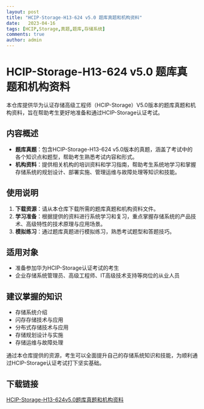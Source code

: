 ```yaml
---
layout: post
title: "HCIP-Storage-H13-624 v5.0 题库真题和机构资料"
date:   2023-04-16
tags: [HCIP,Storage,真题,题库,存储系统]
comments: true
author: admin
---
```

# HCIP-Storage-H13-624 v5.0 题库真题和机构资料

本仓库提供华为认证存储高级工程师（HCIP-Storage）V5.0版本的题库真题和机构资料，旨在帮助考生更好地准备和通过HCIP-Storage认证考试。

## 内容概述

- **题库真题**：包含HCIP-Storage-H13-624 v5.0版本的真题，涵盖了考试中的各个知识点和题型，帮助考生熟悉考试内容和形式。
- **机构资料**：提供相关机构的培训资料和学习指南，帮助考生系统地学习和掌握存储系统的规划设计、部署实施、管理运维与故障处理等知识和技能。

## 使用说明

1. **下载资源**：请从本仓库下载所需的题库真题和机构资料文件。
2. **学习准备**：根据提供的资料进行系统学习和复习，重点掌握存储系统的产品技术、高级特性的技术原理与应用场景。
3. **模拟练习**：通过题库真题进行模拟练习，熟悉考试题型和答题技巧。

## 适用对象

- 准备参加华为HCIP-Storage认证考试的考生
- 企业存储系统管理员、高级工程师、IT高级技术支持等岗位的从业人员

## 建议掌握的知识

- 存储系统介绍
- 闪存存储技术与应用
- 分布式存储技术与应用
- 存储规划设计与实施
- 存储运维与故障处理

通过本仓库提供的资源，考生可以全面提升自己的存储系统知识和技能，为顺利通过HCIP-Storage认证考试打下坚实基础。

## 下载链接

[HCIP-Storage-H13-624v5.0题库真题和机构资料](https://pan.quark.cn/s/29248026d2b4)